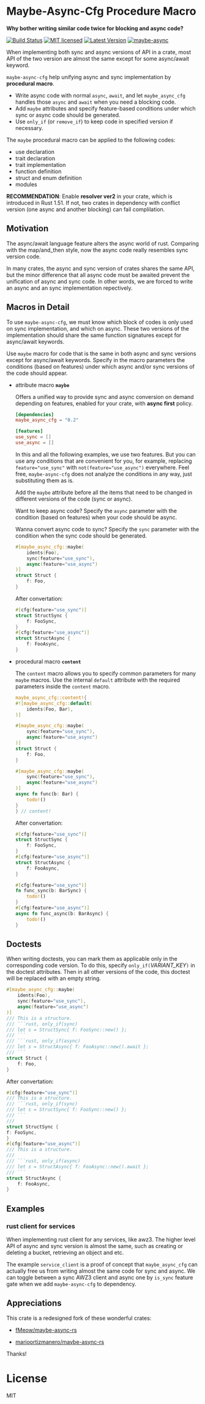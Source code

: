 <!-- cargo-sync-readme start -->


# Maybe-Async-Cfg Procedure Macro

**Why bother writing similar code twice for blocking and async code?**

[![Build Status](https://github.com/nvksv/maybe-async-cfg/actions/workflows/rust.yml/badge.svg?branch=main)](https://github.com/nvksv/maybe-async-cfg/actions)
[![MIT licensed](https://img.shields.io/badge/license-MIT-blue.svg)](./LICENSE)
[![Latest Version](https://img.shields.io/crates/v/maybe-async-cfg.svg)](https://crates.io/crates/maybe-async-cfg)
[![maybe-async](https://docs.rs/maybe-async-cfg/badge.svg)](https://docs.rs/maybe-async-cfg)

When implementing both sync and async versions of API in a crate, most API of the two version
are almost the same except for some async/await keyword.

`maybe-async-cfg` help unifying async and sync implementation by **procedural macro**.
- Write async code with normal `async`, `await`, and let `maybe_async_cfg` handles those `async`
and `await` when you need a blocking code.
- Add `maybe` attributes and specify feature-based conditions under which sync or async code 
should be generated.
- Use `only_if` (or `remove_if`) to keep code in specified version if necessary.

The `maybe` procedural macro can be applied to the following codes:
- use declaration
- trait declaration
- trait implementation
- function definition
- struct and enum definition
- modules

**RECOMMENDATION**: Enable **resolver ver2** in your crate, which is introduced in Rust 1.51. If
not, two crates in dependency with conflict version (one async and another blocking) can fail
complilation.


## Motivation

The async/await language feature alters the async world of rust. Comparing with the map/and_then
style, now the async code really resembles sync version code.

In many crates, the async and sync version of crates shares the same API, but the minor
difference that all async code must be awaited prevent the unification of async and sync code.
In other words, we are forced to write an async and an sync implementation repectively.


## Macros in Detail

To use `maybe-async-cfg`, we must know which block of codes is only used on sync implementation,
and which on async. These two versions of the implementation should share the same function
signatures except for async/await keywords.

Use `maybe` macro for code that is the same in both async and sync versions except for
async/await keywords. Specify in the macro parameters the conditions (based on features) under
which async and/or sync versions of the code should appear.

- attribute macro **`maybe`**

    Offers a unified way to provide sync and async conversion on demand depending on features,
enabled for your crate, with **async first** policy.

    ```toml
    [dependencies]
    maybe_async_cfg = "0.2"

    [features]
    use_sync = []
    use_async = []
    ```

    In this and all the following examples, we use two features. But you can use any conditions
that are convenient for you, for example, replacing `feature="use_sync"` with
`not(feature="use_async")` everywhere. Feel free, `maybe-async-cfg` does not analyze the
conditions in any way, just substituting them as is.

    Add the `maybe` attribute before all the items that need to be changed in different versions
of the code (sync or async).

    Want to keep async code? Specify the `async` parameter with the condition (based on
features) when your code should be async.

    Wanna convert async code to sync? Specify the `sync` parameter with the condition when the
sync code should be generated.

    ```rust
    #[maybe_async_cfg::maybe(
        idents(Foo),
        sync(feature="use_sync"),
        async(feature="use_async")
    )]
    struct Struct {
        f: Foo,
    }
    ```
    After convertation:
    ```rust
    #[cfg(feature="use_sync")]
    struct StructSync {
        f: FooSync,
    }
    #[cfg(feature="use_async")]
    struct StructAsync {
        f: FooAsync,
    }
    ```

- procedural macro **`content`**

    The `content` macro allows you to specify common parameters for many `maybe` macros. Use the
internal `default` attribute with the required parameters inside the `content` macro.

    ```rust
    maybe_async_cfg::content!{
    #![maybe_async_cfg::default(
        idents(Foo, Bar),
    )]

    #[maybe_async_cfg::maybe(
        sync(feature="use_sync"), 
        async(feature="use_async")
    )]
    struct Struct {
        f: Foo,
    }

    #[maybe_async_cfg::maybe(
        sync(feature="use_sync"), 
        async(feature="use_async")
    )]
    async fn func(b: Bar) {
        todo!()
    }
    } // content!
    ```
    After convertation:
    ```rust
    #[cfg(feature="use_sync")]
    struct StructSync {
        f: FooSync,
    }
    #[cfg(feature="use_async")]
    struct StructAsync {
        f: FooAsync,
    }

    #[cfg(feature="use_sync")]
    fn func_sync(b: BarSync) {
        todo!()
    }
    #[cfg(feature="use_async")]
    async fn func_async(b: BarAsync) {
        todo!()
    }
    ```

## Doctests
    
When writing doctests, you can mark them as applicable only in the corresponding code version. 
To do this, specify `only_if(`_VARIANT_KEY_`)` in the doctest attributes. Then in all other
versions of the code, this doctest will be replaced with an empty string.

```rust
#[maybe_async_cfg::maybe(
    idents(Foo),
    sync(feature="use_sync"),
    async(feature="use_async")
)]
/// This is a structure. 
/// ```rust, only_if(sync)
/// let s = StructSync{ f: FooSync::new() };
/// ```
/// ```rust, only_if(async)
/// let s = StructAsync{ f: FooAsync::new().await };
/// ```
struct Struct {
    f: Foo,
}
```
After convertation:
```rust
#[cfg(feature="use_sync")]
/// This is a structure. 
/// ```rust, only_if(sync)
/// let s = StructSync{ f: FooSync::new() };
/// ```
///
struct StructSync {
f: FooSync,
}
#[cfg(feature="use_async")]
/// This is a structure. 
///
/// ```rust, only_if(async)
/// let s = StructAsync{ f: FooAsync::new().await };
/// ```
struct StructAsync {
    f: FooAsync,
}
```

## Examples

### rust client for services

When implementing rust client for any services, like awz3. The higher level API of async and
sync version is almost the same, such as creating or deleting a bucket, retrieving an object and
etc.

The example `service_client` is a proof of concept that `maybe_async_cfg` can actually free us
from writing almost the same code for sync and async. We can toggle between a sync AWZ3 client
and async one by `is_sync` feature gate when we add `maybe-async-cfg` to dependency.


## Аppreciations

This crate is a redesigned fork of these wonderful crates:

- [fMeow/maybe-async-rs](https://github.com/fMeow/maybe-async-rs)

- [marioortizmanero/maybe-async-rs](https://github.com/marioortizmanero/maybe-async-rs)

Thanks!


# License
MIT

<!-- cargo-sync-readme end -->
